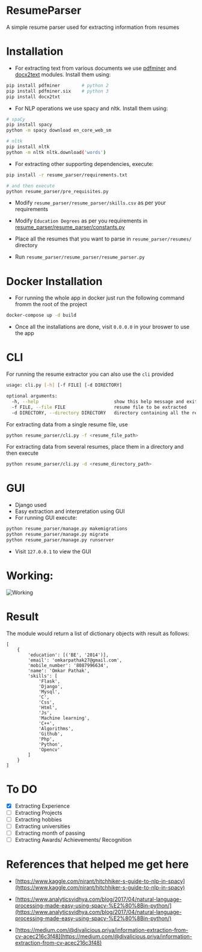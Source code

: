 # ResumeParser
A simple resume parser used for extracting information from resumes

# Installation

- For extracting text from various documents we use [pdfminer](https://github.com/euske/pdfminer) and [docx2text](https://github.com/ankushshah89/python-docx2txt) modules. Install them using:

```bash
pip install pdfminer        # python 2
pip install pdfminer.six    # python 3
pip install docx2txt
```

- For NLP operations we use spacy and nltk. Install them using:

```bash
# spaCy
pip install spacy
python -m spacy download en_core_web_sm

# nltk
pip install nltk
python -m nltk nltk.download('words')
```

- For extracting other supporting dependencies, execute:

```bash
pip install -r resume_parser/requirements.txt

# and then execute
python resume_parser/pre_requisites.py
```

- Modify `resume_parser/resume_parser/skills.csv` as per your requirements

- Modify `Education Degrees` as per you requirements in [resume_parser/resume_parser/constants.py](https://github.com/OmkarPathak/ResumeParser/blob/master/constants.py)

- Place all the resumes that you want to parse in `resume_parser/resumes/` directory

- Run `resume_parser/resume_parser/resume_parser.py`

# Docker Installation

- For running the whole app in docker just run the following command fromm the root of the project

```bash
docker-compose up -d build
```

- Once all the installations are done, visit `0.0.0.0` in your broswer to use the app

# CLI

For running the resume extractor you can also use the `cli` provided

```bash
usage: cli.py [-h] [-f FILE] [-d DIRECTORY]

optional arguments:
  -h, --help                            show this help message and exit
  -f FILE, --file FILE                  resume file to be extracted
  -d DIRECTORY, --directory DIRECTORY   directory containing all the resumes to be extracted
```

For extracting data from a single resume file, use

```bash
python resume_parser/cli.py -f <resume_file_path>
```

For extracting data from several resumes, place them in a directory and then execute

```bash
python resume_parser/cli.py -d <resume_directory_path>
```

# GUI

- Django used
- Easy extraction and interpretation using GUI
- For running GUI execute:

```bash
python resume_parser/manage.py makemigrations
python resume_parser/manage.py migrate
python resume_parser/manage.py runserver
```

- Visit `127.0.0.1` to view the GUI

# Working:

![Working](results/resume_parser_result.png)

# Result

The module would return a list of dictionary objects with result as follows:

```
[
    {
        'education': [('BE', '2014')],
        'email': 'omkarpathak27@gmail.com',
        'mobile_number': '8087996634',
        'name': 'Omkar Pathak',
        'skills': [
            'Flask',
            'Django',
            'Mysql',
            'C',
            'Css',
            'Html',
            'Js',
            'Machine learning',
            'C++',
            'Algorithms',
            'Github',
            'Php',
            'Python',
            'Opencv'
        ]
    }
]
```

# To DO

- [x] Extracting Experience
- [ ] Extracting Projects
- [ ] Extracting hobbies
- [ ] Extracting universities
- [ ] Extracting month of passing
- [ ] Extracting Awards/ Achievements/ Recognition

# References that helped me get here

- [https://www.kaggle.com/nirant/hitchhiker-s-guide-to-nlp-in-spacy](https://www.kaggle.com/nirant/hitchhiker-s-guide-to-nlp-in-spacy)

- [https://www.analyticsvidhya.com/blog/2017/04/natural-language-processing-made-easy-using-spacy-%E2%80%8Bin-python/](https://www.analyticsvidhya.com/blog/2017/04/natural-language-processing-made-easy-using-spacy-%E2%80%8Bin-python/)

- [https://medium.com/@divalicious.priya/information-extraction-from-cv-acec216c3f48](https://medium.com/@divalicious.priya/information-extraction-from-cv-acec216c3f48)
